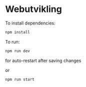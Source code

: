 # Webutvikling

To install dependencies:

```bash
npm install
```

To run:

```bash
npm run dev
```
for auto-restart after saving changes

or

```bash
npm run start
```
